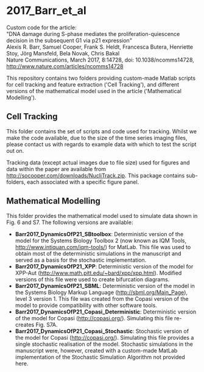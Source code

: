 # 2017_Barr_et_al

Custom code for the article: <br>
"DNA damage during S-phase mediates the proliferation-quiescence decision in the subsequent G1 via p21 expression" <br>
Alexis R. Barr, Samuel Cooper, Frank S. Heldt, Francesca Butera, Henriette Stoy, Jörg Mansfeld, Bela Novak, Chris Bakal <br>
Nature Communications, March 2017, 8:14728, doi: 10.1038/ncomms14728, http://www.nature.com/articles/ncomms14728

This repository contains two folders providing custom-made Matlab scripts for cell tracking and feature extraction ('Cell Tracking'), and different versions of the mathematical model used in the article ('Mathematical Modelling').

## Cell Tracking

This folder contains the set of scripts and code used for tracking. Whilst we make the code available, due to the size of the time series imaging files, please contact us with regards to example data with which to test the script out on.

Tracking data (except actual images due to file size) used for figures and data within the paper are available from http://socooper.com/downloads/NucliTrack.zip. This package contains sub-folders, each associated with a specific figure panel.

## Mathematical Modelling

This folder provides the mathematical model used to simulate data shown in Fig. 6 and S7.
The following versions are available:
- **Barr2017_DynamicsOfP21_SBtoolbox**: Deterministic version of the model for the Systems Biology Toolbox 2 (now known as IQM Tools, http://www.intiquan.com/iqm-tools/) for MatLab. This file was used to obtain most of the deterministic simulations in the manuscript and served as a basis for the stochastic implementation.
- **Barr2017_DynamicsOfP21_XPP**: Deterministic version of the model for XPP-Aut (http://www.math.pitt.edu/~bard/xpp/xpp.html). Modified versions of this file were used to create bifurcation diagrams.
- **Barr2017_DynamicsOfP21_SBML**: Deterministic version of the model in the Systems Biology Markup Language (http://sbml.org/Main_Page), level 3 version 1. This file was created from the Copasi version of the model to provide compatibility with other software tools.
- **Barr2017_DynamicsOfP21_Copasi_Deterministic**: Deterministic version of the model for Copasi (http://copasi.org/). Simulating this file re-creates Fig. S7A.
- **Barr2017_DynamicsOfP21_Copasi_Stochastic**: Stochastic version of the model for Copasi (http://copasi.org/). Simulating this file provides a single stochastic realisation of the model. Stochastic simulations in the manuscript were, however, created with a custom-made MatLab implementation of the Stochastic Simulation Algorithm not provided here.
